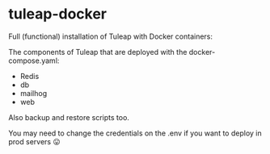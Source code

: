 # tuleap-docker
Full (functional) installation of Tuleap with Docker containers:

The components of Tuleap that are deployed with the docker-compose.yaml:
- Redis
- db
- mailhog
- web

Also backup and restore scripts too.

You may need to change the credentials on the .env if you want to deploy in prod servers 😛
